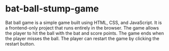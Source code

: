 # bat-ball-stump-game
Bat ball game is a simple game built using HTML, CSS, and JavaScript. It is a frontend-only project that runs entirely in the browser. The game allows the player to hit the ball with the bat and score points. The game ends when the player misses the ball. The player can restart the game by clicking the restart button.
